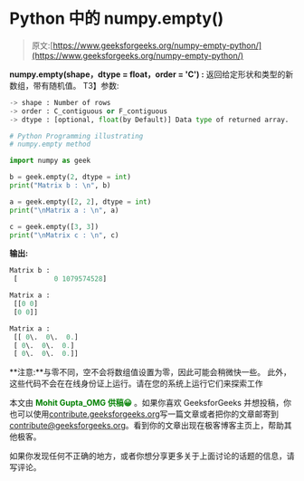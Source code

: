 # Python 中的 numpy.empty()

> 原文:[https://www.geeksforgeeks.org/numpy-empty-python/](https://www.geeksforgeeks.org/numpy-empty-python/)

**numpy.empty(shape，dtype = float，order = 'C') :** 返回给定形状和类型的新数组，带有随机值。
T3】参数:

```py
-> shape : Number of rows
-> order : C_contiguous or F_contiguous
-> dtype : [optional, float(by Default)] Data type of returned array.  

```

```py
# Python Programming illustrating
# numpy.empty method

import numpy as geek

b = geek.empty(2, dtype = int)
print("Matrix b : \n", b)

a = geek.empty([2, 2], dtype = int)
print("\nMatrix a : \n", a)

c = geek.empty([3, 3])
print("\nMatrix c : \n", c)
```

**输出:**

```py
Matrix b : 
 [         0 1079574528]

Matrix a : 
 [[0 0]
 [0 0]]

Matrix a : 
 [[ 0\.  0\.  0.]
 [ 0\.  0\.  0.]
 [ 0\.  0\.  0.]]
```

**注意:**与零不同，空不会将数组值设置为零，因此可能会稍微快一些。
此外，这些代码不会在在线身份证上运行。请在您的系统上运行它们来探索工作

本文由 <font color="green">**Mohit Gupta_OMG 供稿😀**</font> 。如果你喜欢 GeeksforGeeks 并想投稿，你也可以使用[contribute.geeksforgeeks.org](http://www.contribute.geeksforgeeks.org)写一篇文章或者把你的文章邮寄到 contribute@geeksforgeeks.org。看到你的文章出现在极客博客主页上，帮助其他极客。

如果你发现任何不正确的地方，或者你想分享更多关于上面讨论的话题的信息，请写评论。